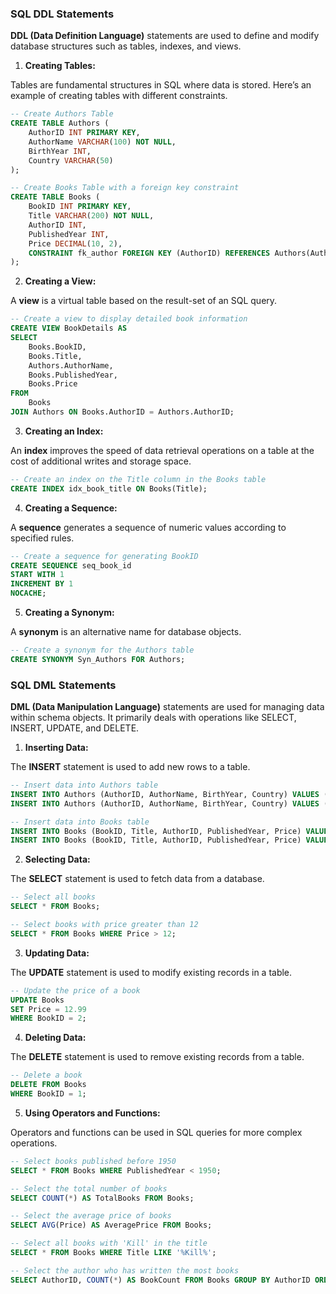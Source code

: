 ### SQL DDL Statements

**DDL (Data Definition Language)** statements are used to define and modify database structures such as tables, indexes, and views.

1. **Creating Tables:**

Tables are fundamental structures in SQL where data is stored. Here’s an example of creating tables with different constraints.

```sql
-- Create Authors Table
CREATE TABLE Authors (
    AuthorID INT PRIMARY KEY,
    AuthorName VARCHAR(100) NOT NULL,
    BirthYear INT,
    Country VARCHAR(50)
);

-- Create Books Table with a foreign key constraint
CREATE TABLE Books (
    BookID INT PRIMARY KEY,
    Title VARCHAR(200) NOT NULL,
    AuthorID INT,
    PublishedYear INT,
    Price DECIMAL(10, 2),
    CONSTRAINT fk_author FOREIGN KEY (AuthorID) REFERENCES Authors(AuthorID)
);
```

2. **Creating a View:**

A **view** is a virtual table based on the result-set of an SQL query.

```sql
-- Create a view to display detailed book information
CREATE VIEW BookDetails AS
SELECT 
    Books.BookID,
    Books.Title,
    Authors.AuthorName,
    Books.PublishedYear,
    Books.Price
FROM 
    Books
JOIN Authors ON Books.AuthorID = Authors.AuthorID;
```

3. **Creating an Index:**

An **index** improves the speed of data retrieval operations on a table at the cost of additional writes and storage space.

```sql
-- Create an index on the Title column in the Books table
CREATE INDEX idx_book_title ON Books(Title);
```

4. **Creating a Sequence:**

A **sequence** generates a sequence of numeric values according to specified rules.

```sql
-- Create a sequence for generating BookID
CREATE SEQUENCE seq_book_id
START WITH 1
INCREMENT BY 1
NOCACHE;
```

5. **Creating a Synonym:**

A **synonym** is an alternative name for database objects.

```sql
-- Create a synonym for the Authors table
CREATE SYNONYM Syn_Authors FOR Authors;
```

### SQL DML Statements

**DML (Data Manipulation Language)** statements are used for managing data within schema objects. It primarily deals with operations like SELECT, INSERT, UPDATE, and DELETE.

1. **Inserting Data:**

The **INSERT** statement is used to add new rows to a table.

```sql
-- Insert data into Authors table
INSERT INTO Authors (AuthorID, AuthorName, BirthYear, Country) VALUES (1, 'George Orwell', 1903, 'United Kingdom');
INSERT INTO Authors (AuthorID, AuthorName, BirthYear, Country) VALUES (2, 'Harper Lee', 1926, 'United States');

-- Insert data into Books table
INSERT INTO Books (BookID, Title, AuthorID, PublishedYear, Price) VALUES (1, '1984', 1, 1949, 15.99);
INSERT INTO Books (BookID, Title, AuthorID, PublishedYear, Price) VALUES (2, 'To Kill a Mockingbird', 2, 1960, 10.99);
```

2. **Selecting Data:**

The **SELECT** statement is used to fetch data from a database.

```sql
-- Select all books
SELECT * FROM Books;

-- Select books with price greater than 12
SELECT * FROM Books WHERE Price > 12;
```

3. **Updating Data:**

The **UPDATE** statement is used to modify existing records in a table.

```sql
-- Update the price of a book
UPDATE Books
SET Price = 12.99
WHERE BookID = 2;
```

4. **Deleting Data:**

The **DELETE** statement is used to remove existing records from a table.

```sql
-- Delete a book
DELETE FROM Books
WHERE BookID = 1;
```

5. **Using Operators and Functions:**

Operators and functions can be used in SQL queries for more complex operations.

```sql
-- Select books published before 1950
SELECT * FROM Books WHERE PublishedYear < 1950;

-- Select the total number of books
SELECT COUNT(*) AS TotalBooks FROM Books;

-- Select the average price of books
SELECT AVG(Price) AS AveragePrice FROM Books;

-- Select all books with 'Kill' in the title
SELECT * FROM Books WHERE Title LIKE '%Kill%';

-- Select the author who has written the most books
SELECT AuthorID, COUNT(*) AS BookCount FROM Books GROUP BY AuthorID ORDER BY BookCount DESC LIMIT 1;
```

